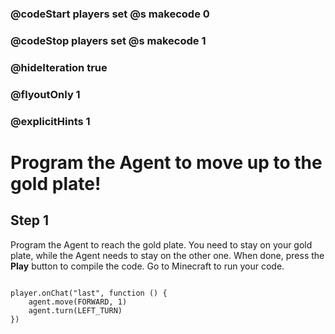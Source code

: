 ### @codeStart players set @s makecode 0
### @codeStop players set @s makecode 1

### @hideIteration true 
### @flyoutOnly 1
### @explicitHints 1


# Program the Agent to move up to the gold plate!

## Step 1
Program the Agent to reach the gold plate. You need to stay on your gold plate, while the Agent needs to stay on the other one. When done, press the **Play** button to compile the code. Go to Minecraft to run your code.
```typescript

```

```ghost
player.onChat("last", function () {
    agent.move(FORWARD, 1)
    agent.turn(LEFT_TURN)
})
```  

